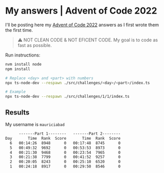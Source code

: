 # My answers | Advent of Code 2022

I'll be posting here my [Advent of Code 2022](https://adventofcode.com/2022) answers as I first wrote them the first time.

> :warning: NOT CLEAN CODE & NOT EFICENT CODE. My goal is to code as fast as possible.

Run instructions:

```zsh
nvm install node
npm install

# Replace <day> and <part> with numbers
npx ts-node-dev --respawn ./src/challenges/<day>/<part>/index.ts

# Example
npx ts-node-dev --respawn ./src/challenges/1/1/index.ts
```

## Results

My username is `mauriciabad`

```txt
      -------Part 1--------   -------Part 2--------
Day       Time  Rank  Score       Time  Rank  Score
  6   00:14:26  8948      0   00:17:48  8745      0
  5   00:49:32  9692      0   00:53:53  8973      0
  4   00:21:30  9468      0   00:23:54  7965      0
  3   00:21:38  7799      0   00:41:52  9257      0
  2   00:20:05  8243      0   00:25:10  6520      0
  1   00:24:18  8917      0   00:29:50  8546      0
```
